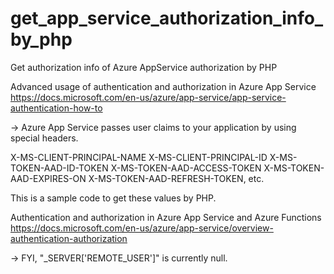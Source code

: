 # get_app_service_authorization_info_by_php
Get authorization info of Azure AppService authorization by PHP

Advanced usage of authentication and authorization in Azure App Service
https://docs.microsoft.com/en-us/azure/app-service/app-service-authentication-how-to

-> Azure App Service passes user claims to your application by using special headers.

X-MS-CLIENT-PRINCIPAL-NAME
X-MS-CLIENT-PRINCIPAL-ID
X-MS-TOKEN-AAD-ID-TOKEN
X-MS-TOKEN-AAD-ACCESS-TOKEN
X-MS-TOKEN-AAD-EXPIRES-ON
X-MS-TOKEN-AAD-REFRESH-TOKEN, etc.

This is a sample code to get these values by PHP.

Authentication and authorization in Azure App Service and Azure Functions
https://docs.microsoft.com/en-us/azure/app-service/overview-authentication-authorization

-> FYI, "_SERVER['REMOTE_USER']" is currently null.
